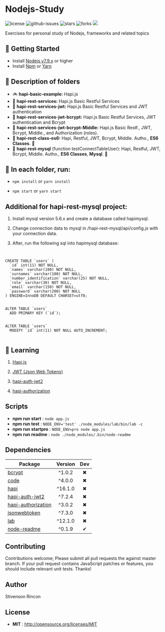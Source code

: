 # Nodejs-Study

![license](https://img.shields.io/npm/l/Nodejs-Study.svg) ![github-issues](https://img.shields.io/github/issues/stivenson/Nodejs-Study.svg) ![stars](https://img.shields.io/github/stars/stivenson/Nodejs-Study.svg) ![forks](https://img.shields.io/github/forks/stivenson/Nodejs-Study.svg) ![](https://david-dm.org/stivenson/Nodejs-Study/dev-status.svg)

Exercises for personal study of Nodejs, frameworks and related topics


## 🌄 Getting Started

- Install [Nodejs v7.9.x](https://nodejs.org/en/) or higher
- Install [Npm](https://www.npmjs.com/) or [Yarn](https://yarnpkg.com/lang/en/)

## 🌅 Description of folders

- 🚲  __hapi-basic-example:__ Hapi.js
- 🚴  __hapi-rest-services:__ Hapi.js Basic Restful Services
- 🚕  __hapi-rest-services-jwt:__ Hapi.js Basic Restful Services and JWT authentication
- 🚜  __hapi-rest-services-jwt-bcrypt:__ Hapi.js Basic Restful Services, JWT authentication and Bcrypt
- 🚛  __hapi-rest-services-jwt-bcrypt-Middle:__ Hapi.js Basic Restf., JWT, Bcrypt, Middle., and Authorization (roles). 
- 🚚  __hapi-rest-class-es6:__ Hapi, Restful, JWT, Bcrypt, Middle. Autho., __ES6 Classes__. 🌠   
- 🚙  __hapi-rest-mysql__ (function testConnectTableUser): Hapi, Restful, JWT, Bcrypt, Middle. Autho., __ES6 Classes__, __Mysql__. 🌠   


## 🌇 In each folder, run:

- `npm install` or `yarn install`

- `npm start` or `yarn start`


## Additional for hapi-rest-mysql project:

 1. Install mysql version 5.6.x and create a database called hapimysql.

 2. Change connection data to mysql in /hapi-rest-mysql/api/config.js with your connection data.

 3. After, run the following sql into hapimysql database:


```mysql


CREATE TABLE `users` (
  `id` int(11) NOT NULL,
  `names` varchar(100) NOT NULL,
  `surnames` varchar(100) NOT NULL,
  `number_identification` varchar(25) NOT NULL,
  `role` varchar(30) NOT NULL,
  `email` varchar(150) NOT NULL,
  `password` varchar(200) NOT NULL
) ENGINE=InnoDB DEFAULT CHARSET=utf8;


ALTER TABLE `users`
  ADD PRIMARY KEY (`id`);


ALTER TABLE `users`
  MODIFY `id` int(11) NOT NULL AUTO_INCREMENT;


```



## 🌃 Learning

 1. [Hapi.js](https://hapijs.com/)

 2. [JWT (Json Web Tokens)](https://jwt.io/)
 
 3. [hapi-auth-jwt2](https://www.npmjs.com/package/hapi-auth-jwt2)

 4. [hapi-authorization](https://www.npmjs.com/package/hapi-authorization)


## Scripts

 - **npm run start** : `node app.js`
 - **npm run test** : `NODE_ENV='test' ./node_modules/lab/bin/lab -c`
 - **npm run startpro** : `NODE_ENV=pro node app.js`
 - **npm run readme** : `node ./node_modules/.bin/node-readme`

## Dependencies

Package | Version | Dev
--- |:---:|:---:
[bcrypt](https://www.npmjs.com/package/bcrypt) | ^1.0.2 | ✖
[code](https://www.npmjs.com/package/code) | ^4.0.0 | ✖
[hapi](https://www.npmjs.com/package/hapi) | ^16.1.0 | ✖
[hapi-auth-jwt2](https://www.npmjs.com/package/hapi-auth-jwt2) | ^7.2.4 | ✖
[hapi-authorization](https://www.npmjs.com/package/hapi-authorization) | ^3.0.2 | ✖
[jsonwebtoken](https://www.npmjs.com/package/jsonwebtoken) | ^7.3.0 | ✖
[lab](https://www.npmjs.com/package/lab) | ^12.1.0 | ✖
[node-readme](https://www.npmjs.com/package/node-readme) | ^0.1.9 | ✔


## Contributing

Contributions welcome; Please submit all pull requests the against master branch. If your pull request contains JavaScript patches or features, you should include relevant unit tests. Thanks!

## Author

Stivenson Rincon

## License

 - **MIT** : http://opensource.org/licenses/MIT
